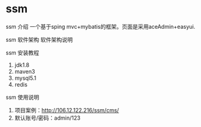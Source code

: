 # ssm

ssm 介绍
一个基于sping mvc+mybatis的框架。页面是采用aceAdmin+easyui.

ssm 软件架构
软件架构说明


ssm 安装教程

1. jdk1.8
2. maven3
3. mysql5.1
4. redis

ssm 使用说明

1. 项目案例：http://106.12.122.216/ssm/cms/
2. 默认账号/密码：admin/123
